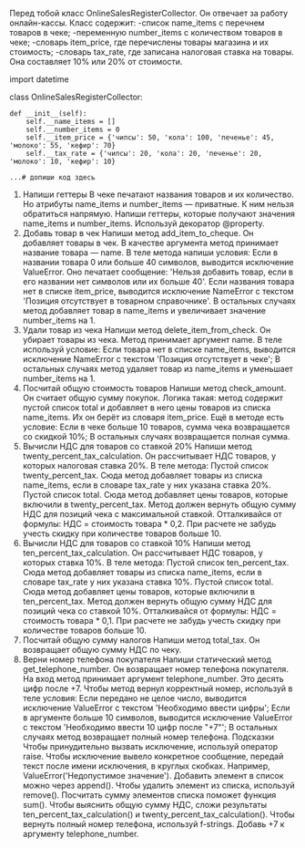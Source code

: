 Перед тобой класс OnlineSalesRegisterCollector. Он отвечает за работу онлайн-кассы.
Класс содержит:
-список name_items с перечнем товаров в чеке;
-переменную number_items с количеством товаров в чеке;
-словарь item_price, где перечислены товары магазина и их стоимость;
-словарь tax_rate, где записана налоговая ставка на товары. Она составляет 10% или 20% от стоимости.

import datetime

class OnlineSalesRegisterCollector:

    def __init__(self):
        self.__name_items = []
        self.__number_items = 0
        self.__item_price = {'чипсы': 50, 'кола': 100, 'печенье': 45, 'молоко': 55, 'кефир': 70}
        self.__tax_rate = {'чипсы': 20, 'кола': 20, 'печенье': 20, 'молоко': 10, 'кефир': 10}

    ...# допиши код здесь



1. Напиши геттеры
В чеке печатают названия товаров и их количество. Но атрибуты name_items и number_items — приватные. К ним нельзя обратиться напрямую.
Напиши геттеры, которые получают значения name_items и number_items. Используй декоратор @property.
2. Добавь товар в чек
Напиши метод add_item_to_cheque. Он добавляет товары в чек.
В качестве аргумента метод принимает название товара — name.
В теле метода напиши условия:
Если в названии товара 0 или больше 40 символов, выводится исключение ValueError. Оно печатает сообщение: 'Нельзя добавить товар, если в его названии нет символов или их больше 40'.
Если названия товара нет в списке item_price, выводится исключение NameError с текстом 'Позиция отсутствует в товарном справочнике'.
В остальных случаях метод добавляет товар в name_items и увеличивает значение number_items на 1.
3. Удали товар из чека
Напиши метод delete_item_from_check. Он убирает товары из чека. Метод принимает аргумент name.
В теле используй условие:
Если товара нет в списке name_items, выводится исключение NameError с текстом 'Позиция отсутствует в чеке';
В остальных случаях метод удаляет товар из name_items и уменьшает number_items на 1.
4. Посчитай общую стоимость товаров
Напиши метод check_amount. Он считает общую сумму покупок.
Логика такая: метод содержит пустой список total и добавляет в него цены товаров из списка name_items. Их он берёт из словаря item_price.
Ещё в методе есть условие:
Если в чеке больше 10 товаров, сумма чека возвращается со скидкой 10%;
В остальных случаях возвращается полная сумма.
5. Вычисли НДС для товаров со ставкой 20%
Напиши метод twenty_percent_tax_calculation. Он рассчитывает НДС товаров, у которых налоговая ставка 20%.
В теле метода:
Пустой список twenty_percent_tax. Сюда метод добавляет товары из списка name_items, если в словаре tax_rate у них указана ставка 20%.
Пустой список total. Сюда метод добавляет цены товаров, которые включили в twenty_percent_tax.
Метод должен вернуть общую сумму НДС для позиций чека с максимальной ставкой. Отталкивайся от формулы: НДС = стоимость товара * 0,2.
При расчете не забудь учесть скидку при количестве товаров больше 10.
6. Вычисли НДС для товаров со ставкой 10%
Напиши метод ten_percent_tax_calculation. Он рассчитывает НДС товаров, у которых ставка 10%.
В теле метода:
Пустой список ten_percent_tax. Сюда метод добавляет товары из списка name_items, если в словаре tax_rate у них указана ставка 10%.
Пустой список total. Сюда метод добавляет цены товаров, которые включили в ten_percent_tax.
Метод должен вернуть общую сумму НДС для позиций чека со ставкой 10%. Отталкивайся от формулы: НДС = стоимость товара * 0,1.
При расчете не забудь учесть скидку при количестве товаров больше 10.
7. Посчитай общую сумму налогов
Напиши метод total_tax. Он возвращает общую сумму НДС по чеку.
8. Верни номер телефона покупателя
Напиши статический метод get_telephone_number. Он возвращает номер телефона покупателя.
На вход метод принимает аргумент telephone_number. Это десять цифр после +7.
Чтобы метод вернул корректный номер, используй в теле условия:
Если передано не целое число, выводится исключение ValueError с текстом 'Необходимо ввести цифры';
Если в аргументе больше 10 символов, выводится исключение ValueError с текстом 'Необходимо ввести 10 цифр после "+7"';
В остальных случаях метод возвращает полный номер телефона.
Подсказки
Чтобы принудительно вызвать исключение, используй оператор raise.
Чтобы исключение вывело конкретное сообщение, передай текст после имени исключения, в круглых скобках. Например, ValueError('Недопустимое значение').
Добавить элемент в список можно через append().
Чтобы удалить элемент из списка, используй remove().
Посчитать сумму элементов списка поможет функция sum().
Чтобы выяснить общую сумму НДС, сложи результаты ten_percent_tax_calculation() и twenty_percent_tax_calculation().
Чтобы вернуть полный номер телефона, используй f-strings. Добавь +7 к аргументу telephone_number.